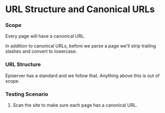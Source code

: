 # URL Structure and Canonical URLs

### Scope

Every page will have a canonical URL.

In addition to canonical URLs, before we parse a page we'll strip trailing slashes and convert to lowercase.

### URL Structure

Episerver has a standard and we follow that. Anything above this is out of scope.

### Testing Scenario

1. Scan the site to make sure each page has a canonical URL.
